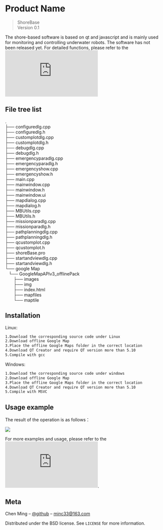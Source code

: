 # Product Name
> ShoreBase  
> Version 0.1

The shore-based software is based on qt and javascript and is mainly used for monitoring and controlling underwater robots. The software has not been released yet. For detailed functions, please refer to the ![How_to_use](https://github.com/Minc333/shorebase/blob/master/How_to_use.pdf)


## File tree list
.  
├── configuredlg.cpp  
├── configuredlg.h  
├── customplotdlg.cpp  
├── customplotdlg.h  
├── debugdlg.cpp  
├── debugdlg.h  
├── emergencyparadlg.cpp  
├── emergencyparadlg.h  
├── emergencyshow.cpp  
├── emergencyshow.h  
├── main.cpp  
├── mainwindow.cpp  
├── mainwindow.h  
├── mainwindow.ui  
├── mapdialog.cpp  
├── mapdialog.h  
├── MBUtils.cpp  
├── MBUtils.h  
├── missionparadlg.cpp  
├── missionparadlg.h  
├── pathplanningdlg.cpp  
├── pathplanningdlg.h  
├── qcustomplot.cpp  
├── qcustomplot.h  
├── shoreBase.pro  
├── startandviewdlg.cpp  
├── startandviewdlg.h  
└── google Map  
    └── GoogleMapAPIv3_offlinePack        
&#160; &#160; &#160; &#160;├── images     
&#160; &#160; &#160; &#160;├── img    
&#160; &#160; &#160; &#160;├── index.html    
&#160; &#160; &#160; &#160;├── mapfiles    
&#160; &#160; &#160; &#160;└── maptile    

## Installation

Linux:  

```sh
1.Download the corresponding source code under Linux  
2.Download offline Google Map  
3.Place the offline Google Maps folder in the correct location  
4.Download QT Creator and require QT version more than 5.10  
5.Compile with gcc  
```

Windows:  

```sh
1.Download the corresponding source code under windows  
2.Download offline Google Map    
3.Place the offline Google Maps folder in the correct location    
4.Download QT Creator and require QT version more than 5.10    
5.Compile with MSVC 
```

## Usage example

The result of the operation is as follows：  

![](https://github.com/Minc333/shorebase/blob/master/images/MainWindow.png)

For more examples and usage, please refer to the ![How_to_use](https://github.com/Minc333/shorebase/blob/master/How_to_use.pdf).  


## Meta

Chen Ming – [@github](https://github.com/Minc333) – minc33@163.com

Distributed under the BSD license. See ``LICENSE`` for more information.

